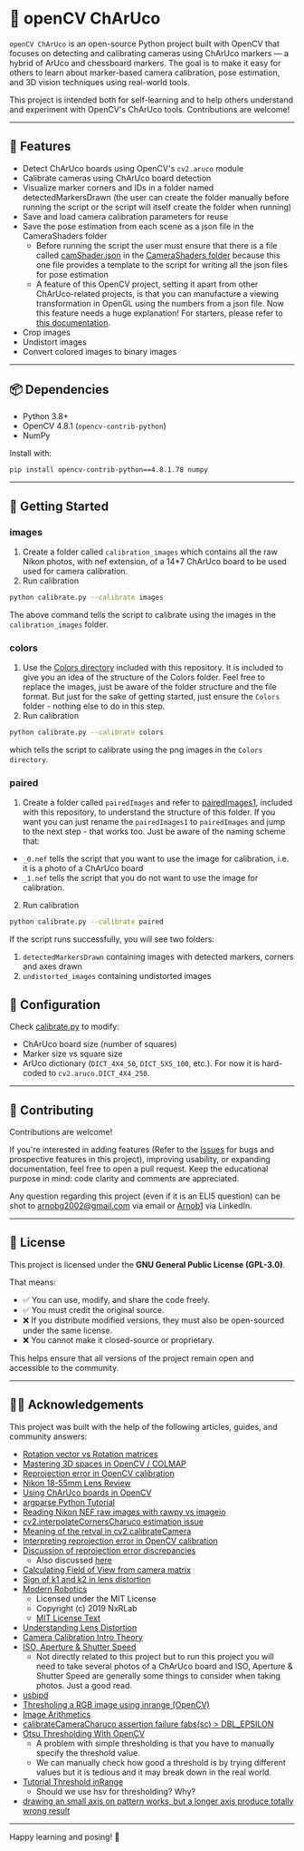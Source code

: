 # 🧠 openCV ChArUco

`openCV ChArUco` is an open-source Python project built with OpenCV that focuses on detecting and calibrating cameras using ChArUco markers — a hybrid of ArUco and chessboard markers. The goal is to make it easy for others to learn about marker-based camera calibration, pose estimation, and 3D vision techniques using real-world tools.

This project is intended both for self-learning and to help others understand and experiment with OpenCV's ChArUco tools. Contributions are welcome!

---

## 📸 Features
- Detect ChArUco boards using OpenCV's `cv2.aruco` module
- Calibrate cameras using ChArUco board detection
- Visualize marker corners and IDs in a folder named detectedMarkersDrawn (the user can create the folder manually before running the script or the script will itself create the folder when running)
- Save and load camera calibration parameters for reuse
- Save the pose estimation from each scene as a json file in the CameraShaders folder
  - Before running the script the user must ensure that there is a file called [camShader.json](https://github.com/ArnobTurja2002Ghosh/openCVChArUco/blob/main/CameraShaders/camShader.json) in the [CameraShaders folder](https://github.com/ArnobTurja2002Ghosh/openCVChArUco/blob/main/CameraShaders/) because this one file provides a template to the script for writing all the json files for pose estimation
  - A feature of this OpenCV project, setting it apart from other ChArUco-related projects, is that you can manufacture a viewing transformation in OpenGL using the numbers from a json file. Now this feature needs a huge explanation! For starters, please refer to [this documentation](https://github.com/ArnobTurja2002Ghosh/openCVChArUco/blob/main/docs/openGLFriendly.md).
- Crop images
- Undistort images
- Convert colored images to binary images
---

## 📦 Dependencies

- Python 3.8+
- OpenCV 4.8.1 (`opencv-contrib-python`)
- NumPy

Install with:

```bash
pip install opencv-contrib-python==4.8.1.78 numpy
```

---

## 🚀 Getting Started
### images
1. Create a folder called `calibration_images` which contains all the raw Nikon photos, with nef extension, of a 14*7 ChArUco board to be used used for camera calibration.
2. Run calibration
```bash
python calibrate.py --calibrate images
```
The above command tells the script to calibrate using the images in the `calibration_images` folder. 
### colors
1. Use the [Colors directory](https://github.com/ArnobTurja2002Ghosh/openCVChArUco/tree/main/Colors) included with this repository. It is included to give you an idea of the structure of the Colors folder. Feel free to replace the images, just be aware of the folder structure and the file format. But just for the sake of getting started, just ensure the `Colors` folder - nothing else to do in this step.
2. Run calibration
```bash
python calibrate.py --calibrate colors
```
which tells the script to calibrate using the png images in the `Colors directory`.
### paired
1. Create a folder called `pairedImages` and refer to [pairedImages1](https://github.com/ArnobTurja2002Ghosh/openCVChArUco/tree/main/pairedImages1), included with this repository, to understand the structure of this folder. If you want you can just rename the `pairedImages1` to `pairedImages` and jump to the next step - that works too. Just be aware of the naming scheme that:
  - `_0.nef` tells the script that you want to use the image for calibration, i.e. it is a photo of a ChArUco board
  - `_1.nef` tells the script that you do not want to use the image for calibration.
2. Run calibration
```bash
python calibrate.py --calibrate paired
```
If the script runs successfully, you will see two folders:
1. `detectedMarkersDrawn` containing images with detected markers, corners and axes drawn
2. `undistorted_images` containing undistorted images

## 🔧 Configuration

Check [calibrate.py](https://github.com/ArnobTurja2002Ghosh/openCVChArUco/blob/main/calibrate.py) to modify:
- ChArUco board size (number of squares)
- Marker size vs square size 
- ArUco dictionary (`DICT_4X4_50`, `DICT_5X5_100`, etc.). For now it is hard-coded to `cv2.aruco.DICT_4X4_250`.

---

## 🤝 Contributing

Contributions are welcome!

If you're interested in adding features (Refer to the [Issues](https://github.com/ArnobTurja2002Ghosh/openCVChArUco/issues) for bugs and prospective features in this project), improving usability, or expanding documentation, feel free to open a pull request. Keep the educational purpose in mind: code clarity and comments are appreciated.

Any question regarding this project (even if it is an ELI5 question) can be shot to arnobg2002@gmail.com via email or [Arnob1](https://www.linkedin.com/in/arnob1/) via LinkedIn.

---

## 📄 License

This project is licensed under the **GNU General Public License (GPL-3.0)**.

That means:
- ✅ You can use, modify, and share the code freely.
- ✅ You must credit the original source.
- ❌ If you distribute modified versions, they must also be open-sourced under the same license.
- ❌ You cannot make it closed-source or proprietary.

This helps ensure that all versions of the project remain open and accessible to the community.

---

## 🙋‍♂️ Acknowledgements

This project was built with the help of the following articles, guides, and community answers:

- [Rotation vector vs Rotation matrices](https://medium.com/@sim30217/rotation-vector-vs-rotation-matrices-2b7ab7287b47)
- [Mastering 3D spaces in OpenCV / COLMAP](https://medium.com/red-buffer/mastering-3d-spaces-a-comprehensive-guide-to-coordinate-system-conversions-in-opencv-colmap-ef7a1b32f2df)
- [Reprojection error in OpenCV calibration](https://alphapixeldev.com/opencv-tutorial-part-1-camera-calibration/)
- [Nikon 18-55mm Lens Review](https://photographylife.com/reviews/nikon-18-55mm-dx-vr-af-p/2)
- [Using ChArUco boards in OpenCV](https://medium.com/@ed.twomey1/using-charuco-boards-in-opencv-237d8bc9e40d)
- [argparse Python Tutorial](https://docs.python.org/3/howto/argparse.html#combining-positional-and-optional-arguments)
- [Reading Nikon NEF raw images with rawpy vs imageio](https://stackoverflow.com/questions/60941891/reading-nikon-raw-nef-images-with-rawpy-vs-imageio-in-python)
- [cv2.interpolateCornersCharuco estimation issue](https://stackoverflow.com/questions/73829313/opencv-interpolatecornerscharuco-giving-bad-estimation-when-board-is-partially)
- [Meaning of the retval in cv2.calibrateCamera](https://stackoverflow.com/questions/29628445/meaning-of-the-retval-return-value-in-cv2-calibratecamera)
- [Interpreting reprojection error in OpenCV calibration](https://stackoverflow.com/questions/43878684/interpreting-the-reprojection-error-from-camera-calibration)
- [Discussion of reprojection error discrepancies](https://answers.opencv.org/question/216925/python-ret-value-vastly-different-from-reprojection-error/)
  - Also discussed [here](https://forum.opencv.org/t/false-computation-of-reprojection-error-in-python-camera-calibration-tutorial/7981/5)
- [Calculating Field of View from camera matrix](https://stackoverflow.com/questions/39992968/how-to-calculate-field-of-view-of-the-camera-from-camera-intrinsic-matrix)
- [Sign of k1 and k2 in lens distortion](https://stackoverflow.com/questions/45038476/sign-of-k1-and-k2-of-lens-radial-distortion)
- [Modern Robotics](https://github.com/NxRLab/ModernRobotics/blob/master/packages/Python/modern_robotics/core.py)  
    - Licensed under the MIT License  
    - Copyright (c) 2019 NxRLab 
    - [MIT License Text](https://github.com/NxRLab/ModernRobotics/blob/master/LICENSE)
- [Understanding Lens Distortion](https://learnopencv.com/understanding-lens-distortion/)
- [Camera Calibration Intro Theory](https://euratom-software.github.io/calcam/html/intro_theory.html)
- [ISO, Aperture & Shutter Speed](https://priscilaelias.medium.com/learn-exposure-easily-iso-aperture-shutter-speed-10627a964c01)
  - Not directly related to this project but to run this project you will need to take several photos of a ChArUco board and ISO, Aperture & Shutter Speed are generally some things to consider when taking photos. Just a good read.
- [usbipd](https://github.com/dorssel/usbipd-win/releases/tag/v3.0.0)
- [Thresholing a RGB image using inrange (OpenCV)](https://stackoverflow.com/questions/45787906/thresholing-a-rgb-image-using-inrange-opencv)
- [Image Arithmetics](https://docs.opencv.org/4.x/d0/d86/tutorial_py_image_arithmetics.html)
- [calibrateCameraCharuco assertion failure fabs(sc) > DBL_EPSILON](https://github.com/opencv/opencv/issues/24676#issuecomment-1849143192)
- [Otsu Thresholding With OpenCV](https://learnopencv.com/otsu-thresholding-with-opencv/)
  - A problem with simple thresholding is that you have to manually specify the threshold value.
  - We can manually check how good a threshold is by trying different values but it is tedious and it may break down in the real world.
- [Tutorial Threshold inRange](https://docs.opencv.org/3.4/da/d97/tutorial_threshold_inRange.html)
  - Should we use hsv for thresholding? Why?
- [drawing an small axis on pattern works, but a longer axis produce totally wrong result](https://forum.opencv.org/t/how-it-is-possible-drawing-an-small-axis-on-pattern-works-but-a-longer-axis-produce-totally-wrong-result/2934/3)
---

Happy learning and posing! 🎯
